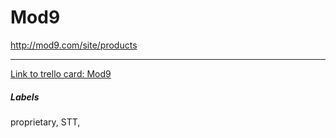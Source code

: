 # Mod9

http://mod9.com/site/products

---

[Link to trello card: Mod9](https://trello.com/c/ilKmve4T)

##### Labels

proprietary, STT, 